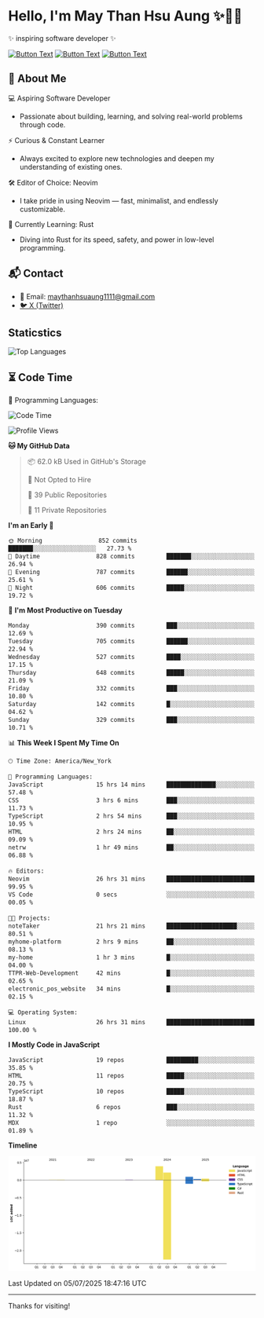 # Hello, I'm May Than Hsu Aung ✨👱‍♀️
✨ inspiring software developer ✨

[![Button Text](https://img.shields.io/badge/Linked%20In-blue?style=for-the-badge)](https://www.linkedin.com/in/maythanhsu/)
[![Button Text](https://img.shields.io/badge/My%20Portfolio-pink?style=for-the-badge)](https://mayshecodes.vercel.app)
[![Button Text](https://img.shields.io/badge/Github-black?style=for-the-badge)](https://github.com/maythanhsuaung0-0)

## 👋 About Me

  💻 Aspiring Software Developer
  - Passionate about building, learning, and solving real-world problems through code.

  ⚡ Curious & Constant Learner
  - Always excited to explore new technologies and deepen my understanding of existing ones.

  🛠️ Editor of Choice: Neovim
  - I take pride in using Neovim — fast, minimalist, and endlessly customizable.

  🦀 Currently Learning: Rust
  - Diving into Rust for its speed, safety, and power in low-level programming.
    
## 📬 Contact
- 📧 Email: maythanhsuaung1111@gmail.com
- [🐦 X (Twitter)](https://x.com/@shizuko042k)
  
## Staticstics

![Top Languages](https://github-readme-stats.vercel.app/api/top-langs/?username=maythanhsuaung0-0&layout=compact&theme=tokyonight)

## ⏳ Code Time


💬 Programming Languages: 
<!--START_SECTION:waka-->
![Code Time](http://img.shields.io/badge/Code%20Time-279%20hrs%2043%20mins-blue)

![Profile Views](http://img.shields.io/badge/Profile%20Views-0-blue)

**🐱 My GitHub Data** 

> 📦 62.0 kB Used in GitHub's Storage 
 > 
> 🚫 Not Opted to Hire
 > 
> 📜 39 Public Repositories 
 > 
> 🔑 11 Private Repositories 
 > 
**I'm an Early 🐤** 

```text
🌞 Morning                852 commits         ███████░░░░░░░░░░░░░░░░░░   27.73 % 
🌆 Daytime                828 commits         ███████░░░░░░░░░░░░░░░░░░   26.94 % 
🌃 Evening                787 commits         ██████░░░░░░░░░░░░░░░░░░░   25.61 % 
🌙 Night                  606 commits         █████░░░░░░░░░░░░░░░░░░░░   19.72 % 
```
📅 **I'm Most Productive on Tuesday** 

```text
Monday                   390 commits         ███░░░░░░░░░░░░░░░░░░░░░░   12.69 % 
Tuesday                  705 commits         ██████░░░░░░░░░░░░░░░░░░░   22.94 % 
Wednesday                527 commits         ████░░░░░░░░░░░░░░░░░░░░░   17.15 % 
Thursday                 648 commits         █████░░░░░░░░░░░░░░░░░░░░   21.09 % 
Friday                   332 commits         ███░░░░░░░░░░░░░░░░░░░░░░   10.80 % 
Saturday                 142 commits         █░░░░░░░░░░░░░░░░░░░░░░░░   04.62 % 
Sunday                   329 commits         ███░░░░░░░░░░░░░░░░░░░░░░   10.71 % 
```


📊 **This Week I Spent My Time On** 

```text
🕑︎ Time Zone: America/New_York

💬 Programming Languages: 
JavaScript               15 hrs 14 mins      ██████████████░░░░░░░░░░░   57.48 % 
CSS                      3 hrs 6 mins        ███░░░░░░░░░░░░░░░░░░░░░░   11.73 % 
TypeScript               2 hrs 54 mins       ███░░░░░░░░░░░░░░░░░░░░░░   10.95 % 
HTML                     2 hrs 24 mins       ██░░░░░░░░░░░░░░░░░░░░░░░   09.09 % 
netrw                    1 hr 49 mins        ██░░░░░░░░░░░░░░░░░░░░░░░   06.88 % 

🔥 Editors: 
Neovim                   26 hrs 31 mins      █████████████████████████   99.95 % 
VS Code                  0 secs              ░░░░░░░░░░░░░░░░░░░░░░░░░   00.05 % 

🐱‍💻 Projects: 
noteTaker                21 hrs 21 mins      ████████████████████░░░░░   80.51 % 
myhome-platform          2 hrs 9 mins        ██░░░░░░░░░░░░░░░░░░░░░░░   08.13 % 
my-home                  1 hr 3 mins         █░░░░░░░░░░░░░░░░░░░░░░░░   04.00 % 
TTPR-Web-Development     42 mins             █░░░░░░░░░░░░░░░░░░░░░░░░   02.65 % 
electronic_pos_website   34 mins             █░░░░░░░░░░░░░░░░░░░░░░░░   02.15 % 

💻 Operating System: 
Linux                    26 hrs 31 mins      █████████████████████████   100.00 % 
```

**I Mostly Code in JavaScript** 

```text
JavaScript               19 repos            █████████░░░░░░░░░░░░░░░░   35.85 % 
HTML                     11 repos            █████░░░░░░░░░░░░░░░░░░░░   20.75 % 
TypeScript               10 repos            █████░░░░░░░░░░░░░░░░░░░░   18.87 % 
Rust                     6 repos             ███░░░░░░░░░░░░░░░░░░░░░░   11.32 % 
MDX                      1 repo              ░░░░░░░░░░░░░░░░░░░░░░░░░   01.89 % 
```



**Timeline**

![Lines of Code chart](https://raw.githubusercontent.com/maythanhsuaung0-0/maythanhsuaung0-0/main/assets/bar_graph.png)


 Last Updated on 05/07/2025 18:47:16 UTC
<!--END_SECTION:waka-->


-----

Thanks for visiting!
